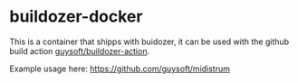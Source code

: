 # buildozer-docker
This is a container that shipps with buidozer, it can be used with the github build action [guysoft/buildozer-action](https://github.com/guysoft/buildozer-action).

Example usage here: https://github.com/guysoft/midistrum
